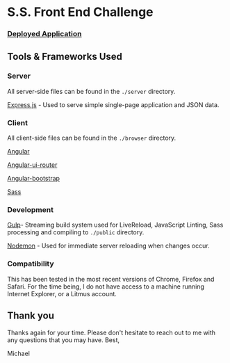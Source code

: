 S.S. Front End Challenge
===================

### [Deployed Application](https://afternoon-springs-2530.herokuapp.com/)

Tools & Frameworks Used
-------------------

### Server

All server-side files can be found in the ```./server``` directory.

[Express.js](http://expressjs.com/) - Used to serve simple single-page application and JSON data.

### Client

All client-side files can be found in the ```./browser``` directory.

[Angular](https://angularjs.org/)

[Angular-ui-router](https://github.com/angular-ui/ui-router)

[Angular-bootstrap](https://angular-ui.github.io/bootstrap/)

[Sass](http://sass-lang.com/)


### Development

[Gulp](http://gulpjs.com/)- Streaming build system used for LiveReload, JavaScript Linting, Sass processing and compiling to ```./public``` directory.

[Nodemon](http://nodemon.io/) - Used for immediate server reloading when changes occur.


### Compatibility

This has been tested in the most recent versions of Chrome, Firefox and Safari. For the time being, I do not have access to a machine running Internet Explorer, or a Litmus account. 

## Thank you

Thanks again for your time. Please don't hesitate to reach out to me with any questions that you may have. 
Best,

Michael
